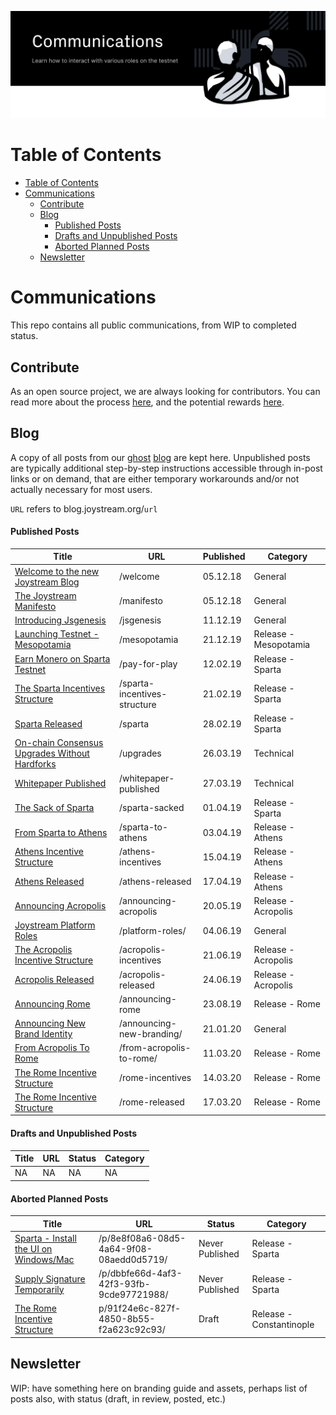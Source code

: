 <p align="center"><img src="/blog/communications_new.svg"></p>

# Table of Contents
<!-- TOC START min:1 max:4 link:true asterisk:false update:true -->
- [Table of Contents](#table-of-contents)
- [Communications](#communications)
  - [Contribute](#contribute)
  - [Blog](#blog)
      - [Published Posts](#published-posts)
      - [Drafts and Unpublished Posts](#drafts-and-unpublished-posts)
      - [Aborted Planned Posts](#aborted-planned-posts)
  - [Newsletter](#newsletter)
<!-- TOC END -->

# Communications

This repo contains all public communications, from WIP to completed status.


## Contribute

As an open source project, we are always looking for contributors. You can read more about the process [here](https://github.com/Joystream/joystream#contribute), and the potential rewards [here](https://github.com/Joystream/helpdesk#builders-and-bug-reporters).


## Blog

A copy of all posts from our [ghost](https://github.com/TryGhost/Ghost) [blog](https://blog.joystream.org/) are kept here. Unpublished posts are typically additional step-by-step instructions accessible through in-post links or on demand, that are either temporary workarounds and/or not actually necessary for most users.

`URL` refers to blog.joystream.org/`url`

#### Published Posts
| Title                                                                         | URL                           | Published| Category              |
| ------------------------------------------------------------------------------|-------------------------------|----------|-----------------------|
| [Welcome to the new Joystream Blog](/blog/welcome-to-the-new-joystream-blog)  | /welcome                      | 05.12.18 | General               |
| [The Joystream Manifesto](/blog/the-joystream-manifesto)                      | /manifesto                    | 05.12.18 | General               |
| [Introducing Jsgenesis](/blog/introducing-jsgenesis)                          | /jsgenesis                    | 11.12.19 | General               |
| [Launching Testnet - Mesopotamia](/blog/launching-testnet-mesopotamia)        | /mesopotamia                  | 21.12.19 | Release - Mesopotamia |
| [Earn Monero on Sparta Testnet](/blog/earn-monero-on-sparta-testnet)          | /pay-for-play                 | 12.02.19 | Release - Sparta      |
| [The Sparta Incentives Structure](/blog/the-sparta-incentive-structure)       | /sparta-incentives-structure  | 21.02.19 | Release - Sparta      |
| [Sparta Released](/blog/sparta-released)                                      | /sparta                       | 28.02.19 | Release - Sparta      |
| [On-chain Consensus Upgrades Without Hardforks](/blog/on-chain-upgrades)      | /upgrades                     | 26.03.19 | Technical             |
| [Whitepaper Published](/blog/whitepaper-published)                            | /whitepaper-published         | 27.03.19 | Technical             |
| [The Sack of Sparta](/blog/the-sack-of-sparta)                                | /sparta-sacked                | 01.04.19 | Release - Sparta      |
| [From Sparta to Athens](blog/from-sparta-to-athens)                           | /sparta-to-athens             | 03.04.19 | Release - Athens      |
| [Athens Incentive Structure](/blog/the-athens-incentive-structure)            | /athens-incentives            | 15.04.19 | Release - Athens      |
| [Athens Released](/blog/athens-released)                                      | /athens-released              | 17.04.19 | Release - Athens      |
| [Announcing Acropolis](/blog/announcing-acropolis)                            | /announcing-acropolis         | 20.05.19 | Release - Acropolis   |
| [Joystream Platform Roles](/blog/platform-roles)                              | /platform-roles/              | 04.06.19 | General               |
| [The Acropolis Incentive Structure](/blog/acropolis-incentives)               | /acropolis-incentives         | 21.06.19 | Release - Acropolis   |
| [Acropolis Released](/blog/acropolis-released)                                | /acropolis-released           | 24.06.19 | Release - Acropolis   |
| [Announcing Rome](/blog/announcing-rome)                                      | /announcing-rome              | 23.08.19 | Release - Rome        |
| [Announcing New Brand Identity](/blog/announcing-new-branding)                | /announcing-new-branding/     | 21.01.20 | General               |
| [From Acropolis To Rome](/blog/from-acropolis-to-rome)                        | /from-acropolis-to-rome/      | 11.03.20 | Release - Rome        |
| [The Rome Incentive Structure](/blog/rome-incentives)                         | /rome-incentives              | 14.03.20 | Release - Rome        |
| [The Rome Incentive Structure](/blog/rome-released)                           | /rome-released                | 17.03.20 | Release - Rome        |

#### Drafts and Unpublished Posts
| Title                                                                                | URL                                      | Status            | Category          |
| -------------------------------------------------------------------------------------|------------------------------------------|-------------------|-------------------|
| NA                                                                                   | NA                                       | NA                | NA                |



#### Aborted Planned Posts
| Title                                                                                | URL                                      | Status            | Category                  |
| -------------------------------------------------------------------------------------|------------------------------------------|-------------------|---------------------------|
| [Sparta - Install the UI on Windows/Mac](/blog/drafts-unpublished/sparta-ui)         | /p/8e8f08a6-08d5-4a64-9f08-08aedd0d5719/ | Never Published   | Release - Sparta          |
| [Supply Signature Temporarily](/blog/drafts-unpublished/supply-signature-temporarily)| /p/dbbfe66d-4af3-42f3-93fb-9cde97721988/ | Never Published   | Release - Sparta          |
| [The Rome Incentive Structure](/blog/drafts-unpublished/announcing-constantinople)   | p/91f24e6c-827f-4850-8b55-f2a623c92c93/  | Draft             | Release - Constantinople  |


## Newsletter

WIP: have something here on branding guide and assets, perhaps list of posts also, with status (draft, in review, posted, etc.)
